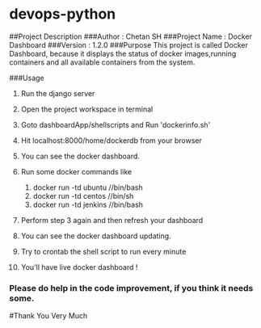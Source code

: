 # devops-python

##Project Description
###Author : Chetan SH
###Project Name : Docker Dashboard 
###Version : 1.2.0
###Purpose
This project is called Docker Dashboard, because it displays
the status of docker images,running containers and all available containers
from the system.

###Usage

1. Run the django server
2. Open the project workspace in terminal
3. Goto dashboardApp/shellscripts and Run 'dockerinfo.sh'
4. Hit localhost:8000/home/dockerdb from your browser
5. You can see the docker dashboard.
6. Run some docker commands like
    1. docker run -td ubuntu //bin/bash
    2. docker run -td centos //bin/sh
    3. docker run -td jenkins //bin/bash
    
7. Perform step 3 again and then refresh your dashboard
8. You can see the docker dashboard updating.
9. Try to crontab the shell script to run every minute
10. You'll have live docker dashboard !


### Please do help in the code improvement, if you think it needs some.
#Thank You Very Much